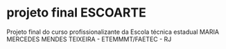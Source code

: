 # projeto final ESCOARTE

Projeto final do curso profissionalizante da Escola técnica estadual MARIA MERCEDES MENDES TEIXEIRA - ETEMMMT/FAETEC - RJ
